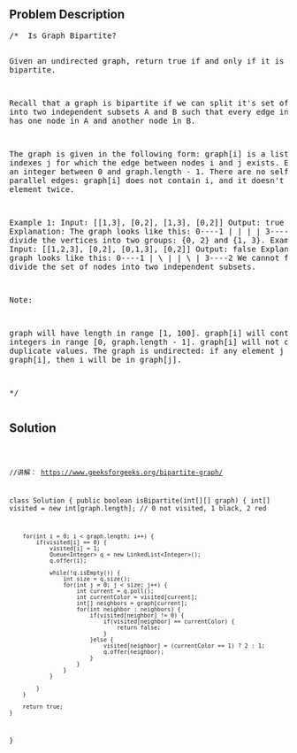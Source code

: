 <!--
<style>
  body { font-family: Arial, sans-serif; }
  .container { max-width: 1000px; margin: auto; padding: 20px; }
  .comment-block { background-color: #f9f9f9; padding: 10px; border-left: 5px solid #ccc; }
  .code-block { background-color: #f4f4f4; padding: 10px; border: 1px solid #ddd; }
</style>
-->

<div class='container'>
<h2>Problem Description</h2>
<div class='comment-block'>
<pre>
/*  Is Graph Bipartite?

Given an undirected graph, return true if and only if it is bipartite.

Recall that a graph is bipartite if we can split it's set of nodes into 
two independent subsets A and B such that every edge in the graph has one 
node in A and another node in B.

The graph is given in the following form: graph[i] is a list of indexes j 
for which the edge between nodes i and j exists.  Each node is an integer 
between 0 and graph.length - 1.  There are no self edges or parallel edges: 
graph[i] does not contain i, and it doesn't contain any element twice.

Example 1:
Input: [[1,3], [0,2], [1,3], [0,2]]
Output: true
Explanation: 
The graph looks like this:
0----1
|    |
|    |
3----2
We can divide the vertices into two groups: {0, 2} and {1, 3}.
Example 2:
Input: [[1,2,3], [0,2], [0,1,3], [0,2]]
Output: false
Explanation: 
The graph looks like this:
0----1
| \  |
|  \ |
3----2
We cannot find a way to divide the set of nodes into two independent subsets.
 

Note:

graph will have length in range [1, 100].
graph[i] will contain integers in range [0, graph.length - 1].
graph[i] will not contain i or duplicate values.
The graph is undirected: if any element j is in graph[i], then i will be in graph[j].

*/
</pre>
</div>

<h2>Solution</h2>
<div class='code-block'>
<pre><code class='language-java'>



//讲解： https://www.geeksforgeeks.org/bipartite-graph/

class Solution {
    public boolean isBipartite(int[][] graph) {
        int[] visited = new int[graph.length]; // 0 not visited, 1 black, 2 red
     
        for(int i = 0; i < graph.length; i++) {
            if(visited[i] == 0) {
                visited[i] = 1;
                Queue<Integer> q = new LinkedList<Integer>();
                q.offer(i);
                
                while(!q.isEmpty()) {
                    int size = q.size();
                    for(int j = 0; j < size; j++) {
                        int current = q.poll();
                        int currentColor = visited[current];
                        int[] neighbors = graph[current];
                        for(int neighbor : neighbors) {
                            if(visited[neighbor] != 0) {
                                if(visited[neighbor] == currentColor) {
                                    return false;
                                } 
                            }else {
                                visited[neighbor] = (currentColor == 1) ? 2 : 1;
                                q.offer(neighbor);
                            }
                        }
                    }
                }
                
            }
        }
        
        return true;
    }
}



</code></pre>
</div>
</div>
